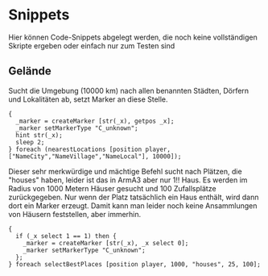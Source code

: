# Snippets
Hier können Code-Snippets abgelegt werden, die noch keine vollständigen Skripte ergeben oder einfach nur zum Testen sind

## Gelände

Sucht die Umgebung (10000 km) nach allen benannten Städten, Dörfern und Lokalitäten ab, setzt Marker an diese Stelle.
```Sqf
{ 
  _marker = createMarker [str(_x), getpos _x]; 
  _marker setMarkerType "C_unknown";  
  hint str(_x);
  sleep 2;
} foreach (nearestLocations [position player, ["NameCity","NameVillage","NameLocal"], 10000]);
```

Dieser sehr merkwürdige und mächtige Befehl sucht nach Plätzen, die "houses" haben, leider ist das in ArmA3 aber nur 1!! Haus. Es werden im Radius von 1000 Metern Häuser gesucht und 100 Zufallsplätze zurückgegeben. Nur wenn der Platz tatsächlich ein Haus enthält, wird dann dort ein Marker erzeugt. Damit kann man leider noch keine Ansammlungen von Häusern feststellen, aber immerhin.
```Sqf
{  
  if (_x select 1 == 1) then {  
    _marker = createMarker [str(_x), _x select 0]; 
    _marker setMarkerType "C_unknown";  
  }; 
} foreach selectBestPlaces [position player, 1000, "houses", 25, 100];
```
